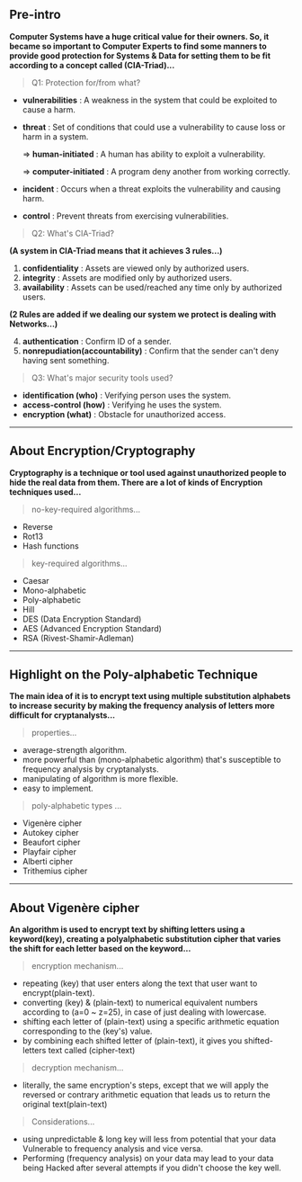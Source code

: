 ## Pre-intro

__Computer Systems have a huge critical value for their owners. So, it became so important to Computer Experts to find some manners to provide good protection for Systems & Data for setting them to be fit according to a concept called (CIA-Triad)...__

> Q1: Protection for/from what?

- __vulnerabilities__ :  A weakness in the system that could be exploited to cause a harm.

- __threat__ :  Set of conditions that could use a vulnerability to cause loss or harm in a system.

  => __human-initiated__ : A human has ability to exploit a vulnerability.

  => __computer-initiated__ : A program deny another from working correctly.

- __incident__ : Occurs when a threat exploits the vulnerability and causing harm.

- __control__ : Prevent threats from exercising vulnerabilities.

> Q2: What's CIA-Triad?

__(A system in CIA-Triad means that it achieves 3 rules...)__

1. __confidentiality__ : Assets are viewed only by authorized users.
2. __integrity__ : Assets are modified only by authorized users.
3. __availability__ : Assets can be used/reached any time only by authorized users.

__(2 Rules are added if we dealing our system we protect is dealing with Networks...)__

4. __authentication__ : Confirm ID of a sender.
5. __nonrepudiation(accountability)__ : Confirm that the sender can't deny having sent something.

> Q3: What's major security tools used?

- __identification (who)__ : Verifying person uses the system.
- __access-control (how)__  : Verifying he uses the system.
- __encryption (what)__ : Obstacle for unauthorized access.

---



## About Encryption/Cryptography

__Cryptography is a technique or tool used against unauthorized people to hide the real data from them. There are a lot of kinds of Encryption techniques used...__

> no-key-required algorithms...

- Reverse
- Rot13
- Hash functions

> key-required algorithms...

- Caesar
- Mono-alphabetic
- Poly-alphabetic
- Hill
- DES (Data Encryption Standard)
- AES (Advanced Encryption Standard)
- RSA (Rivest-Shamir-Adleman)

---



## Highlight on the Poly-alphabetic  Technique

__The main idea of it is to encrypt text using multiple substitution alphabets to increase security by making the frequency analysis of letters more difficult for cryptanalysts...__

> properties...

- average-strength algorithm.
- more powerful than (mono-alphabetic algorithm) that's susceptible to frequency analysis by cryptanalysts.
- manipulating of algorithm is more flexible.
- easy to implement.

> poly-alphabetic types ... 

- Vigenère cipher
- Autokey cipher
- Beaufort cipher
- Playfair cipher
- Alberti cipher
- Trithemius cipher

---



## About Vigenère cipher

__An algorithm is used to encrypt text by shifting letters using a keyword(key), creating a polyalphabetic substitution cipher that varies the shift for each letter based on the keyword...__

> encryption mechanism...

- repeating (key)  that user enters along the text that user want to encrypt(plain-text).
- converting (key) & (plain-text) to numerical equivalent numbers according to (a=0 ~ z=25), in case of just dealing with lowercase.
- shifting each letter of (plain-text) using a specific arithmetic equation corresponding to the (key's) value.
- by combining each shifted letter of (plain-text), it gives you shifted-letters text called (cipher-text)

> decryption mechanism...

- literally, the same encryption's steps, except that we will apply the reversed or contrary arithmetic equation that leads us to return the original text(plain-text)

> Considerations...

- using unpredictable & long key will less from potential that your data Vulnerable to frequency analysis and vice versa.
- Performing (frequency analysis) on your data may lead to your data being Hacked after several attempts if you didn't choose the key well.
